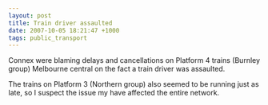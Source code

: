 ```yaml
---
layout: post
title: Train driver assaulted
date: 2007-10-05 18:21:47 +1000
tags: public_transport
---
```


Connex were blaming delays and cancellations on Platform 4 trains (Burnley group) Melbourne central on the fact a train driver was assaulted.

The trains on Platform 3 (Northern group) also seemed to be running just as late, so I suspect the issue my have affected the entire network.
